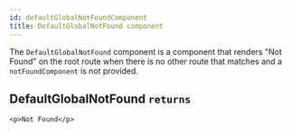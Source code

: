 ```yaml
---
id: defaultGlobalNotFoundComponent
title: DefaultGlobalNotFound component
---
```


The `DefaultGlobalNotFound` component is a component that renders "Not Found" on the root route when there is no other route that matches and a `notFoundComponent` is not provided.

## DefaultGlobalNotFound `returns`

```tsx
<p>Not Found</p>
```